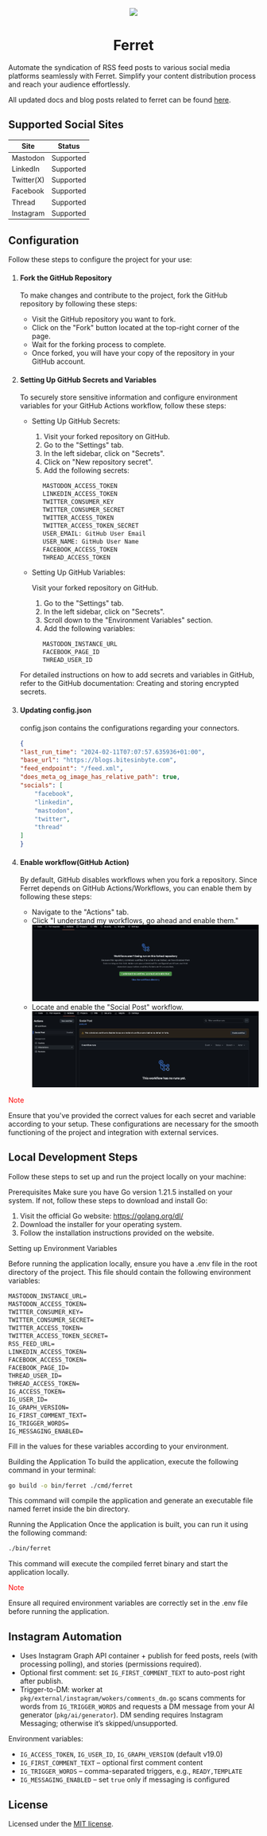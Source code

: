 <p align="center">
  <a href="https://github.com/bitesinbyte">
    <img src="https://github.com/bitesinbyte/ferret/raw/main/.github/images/logo.png" width="256px" />
  </a>
</p>
<h1 align="center">Ferret</h1>

Automate the syndication of RSS feed posts to various social media platforms seamlessly with Ferret. Simplify your content distribution process and reach your audience effortlessly.

All updated docs and blog posts related to ferret can be found [here](https://blogs.bitesinbyte.com/categories/ferret/).

## Supported Social Sites

| Site       | Status    |
| ---------- | --------- |
| Mastodon   | Supported |
| LinkedIn   | Supported |
| Twitter(X) | Supported |
| Facebook   | Supported |
| Thread     | Supported |
| Instagram  | Supported |

## Configuration

Follow these steps to configure the project for your use:

1.  #### Fork the GitHub Repository

    To make changes and contribute to the project, fork the GitHub repository by following these steps:

    - Visit the GitHub repository you want to fork.
    - Click on the "Fork" button located at the top-right corner of the page.
    - Wait for the forking process to complete.
    - Once forked, you will have your copy of the repository in your GitHub account.

2.  #### Setting Up GitHub Secrets and Variables

    To securely store sensitive information and configure environment variables for your GitHub Actions workflow, follow these steps:

    - Setting Up GitHub Secrets:

      1. Visit your forked repository on GitHub.
      2. Go to the "Settings" tab.
      3. In the left sidebar, click on "Secrets".
      4. Click on "New repository secret".
      5. Add the following secrets:

      ```
         MASTODON_ACCESS_TOKEN
         LINKEDIN_ACCESS_TOKEN
         TWITTER_CONSUMER_KEY
         TWITTER_CONSUMER_SECRET
         TWITTER_ACCESS_TOKEN
         TWITTER_ACCESS_TOKEN_SECRET
         USER_EMAIL: GitHub User Email
         USER_NAME: GitHub User Name
         FACEBOOK_ACCESS_TOKEN
         THREAD_ACCESS_TOKEN
      ```

    - Setting Up GitHub Variables:

      Visit your forked repository on GitHub.

      1. Go to the "Settings" tab.
      2. In the left sidebar, click on "Secrets".
      3. Scroll down to the "Environment Variables" section.
      4. Add the following variables:

      ```
         MASTODON_INSTANCE_URL
         FACEBOOK_PAGE_ID
         THREAD_USER_ID
      ```

    For detailed instructions on how to add secrets and variables in GitHub, refer to the GitHub documentation: Creating and storing encrypted secrets.

3.  #### Updating config.json

    config.json contains the configurations regarding your connectors.

    ```json
    {
    "last_run_time": "2024-02-11T07:07:57.635936+01:00",
    "base_url": "https://blogs.bitesinbyte.com",
    "feed_endpoint": "/feed.xml",
    "does_meta_og_image_has_relative_path": true,
    "socials": [
        "facebook",
        "linkedin",
        "mastodon",
        "twitter",
        "thread"
    ]
    }
    ```
4. #### Enable workflow(GitHub Action)
    By default, GitHub disables workflows when you fork a repository. Since Ferret depends on GitHub Actions/Workflows, you can enable them by following these steps:
    - Navigate to the "Actions" tab.
    - Click "I understand my workflows, go ahead and enable them."
      ![workflow1](.github/images/workflow1.png)
    - Locate and enable the "Social Post" workflow.
      ![workflow2](.github/images/workflow2.png)


<span style='color: red;'>Note</span>

Ensure that you've provided the correct values for each secret and variable according to your setup. These configurations are necessary for the smooth functioning of the project and integration with external services.

## Local Development Steps

Follow these steps to set up and run the project locally on your machine:

Prerequisites
Make sure you have Go version 1.21.5 installed on your system. If not, follow these steps to download and install Go:

1. Visit the official Go website: <https://golang.org/dl/>
2. Download the installer for your operating system.
3. Follow the installation instructions provided on the website.

Setting up Environment Variables

Before running the application locally, ensure you have a .env file in the root directory of the project. This file should contain the following environment variables:

```
MASTODON_INSTANCE_URL=
MASTODON_ACCESS_TOKEN=
TWITTER_CONSUMER_KEY=
TWITTER_CONSUMER_SECRET=
TWITTER_ACCESS_TOKEN=
TWITTER_ACCESS_TOKEN_SECRET=
RSS_FEED_URL=
LINKEDIN_ACCESS_TOKEN=
FACEBOOK_ACCESS_TOKEN=
FACEBOOK_PAGE_ID=
THREAD_USER_ID=
THREAD_ACCESS_TOKEN=
IG_ACCESS_TOKEN=
IG_USER_ID=
IG_GRAPH_VERSION=
IG_FIRST_COMMENT_TEXT=
IG_TRIGGER_WORDS=
IG_MESSAGING_ENABLED=
```

Fill in the values for these variables according to your environment.

Building the Application
To build the application, execute the following command in your terminal:

```bash
go build -o bin/ferret ./cmd/ferret
```

This command will compile the application and generate an executable file named ferret inside the bin directory.

Running the Application
Once the application is built, you can run it using the following command:

```bash
./bin/ferret
```

This command will execute the compiled ferret binary and start the application locally.


<span style='color: red;'>Note</span>

Ensure all required environment variables are correctly set in the .env file before running the application.

## Instagram Automation

- Uses Instagram Graph API container + publish for feed posts, reels (with processing polling), and stories (permissions required).
- Optional first comment: set `IG_FIRST_COMMENT_TEXT` to auto-post right after publish.
- Trigger-to-DM: worker at `pkg/external/instagram/wokers/comments_dm.go` scans comments for words from `IG_TRIGGER_WORDS` and requests a DM message from your AI generator (`pkg/ai/generator`). DM sending requires Instagram Messaging; otherwise it’s skipped/unsupported.

Environment variables:

- `IG_ACCESS_TOKEN`, `IG_USER_ID`, `IG_GRAPH_VERSION` (default v19.0)
- `IG_FIRST_COMMENT_TEXT` – optional first comment content
- `IG_TRIGGER_WORDS` – comma-separated triggers, e.g., `READY,TEMPLATE`
- `IG_MESSAGING_ENABLED` – set `true` only if messaging is configured

## License

Licensed under the [MIT license](https://github.com/bitesinbyte/ferret/blob/main/LICENSE).
